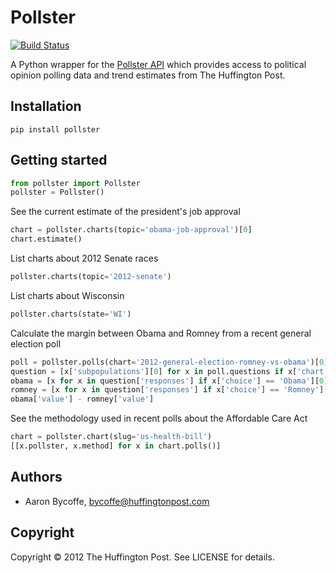 # Pollster
[![Build Status](https://travis-ci.org/alexandercbooth/python-pollster.svg?branch=master)](https://travis-ci.org/alexandercbooth/python-pollster)

A Python wrapper for the [Pollster API](http://elections.huffingtonpost.com/pollster/api)
which provides access to political opinion polling data and trend estimates from The Huffington Post.

## Installation

    pip install pollster

## Getting started
```.py
from pollster import Pollster
pollster = Pollster()
```
See the current estimate of the president's job approval
```.py
chart = pollster.charts(topic='obama-job-approval')[0]
chart.estimate()
```
List charts about 2012 Senate races
```.py
pollster.charts(topic='2012-senate')
```
List charts about Wisconsin
```.py
pollster.charts(state='WI')
```
Calculate the margin between Obama and Romney from a recent general election poll
```.py
poll = pollster.polls(chart='2012-general-election-romney-vs-obama')[0]
question = [x['subpopulations'][0] for x in poll.questions if x['chart'] == '2012-general-election-romney-vs-obama'][0]
obama = [x for x in question['responses'] if x['choice'] == 'Obama'][0]
romney = [x for x in question['responses'] if x['choice'] == 'Romney'][0]
obama['value'] - romney['value']
```
See the methodology used in recent polls about the Affordable Care Act
```.py
chart = pollster.chart(slug='us-health-bill')
[[x.pollster, x.method] for x in chart.polls()]
```
## Authors

- Aaron Bycoffe, bycoffe@huffingtonpost.com

## Copyright

Copyright © 2012 The Huffington Post. See LICENSE for details.
